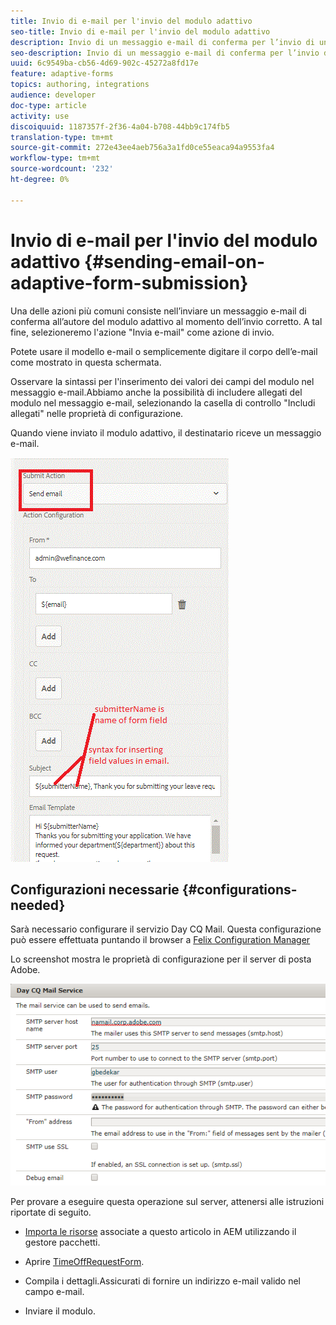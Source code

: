 ```yaml
---
title: Invio di e-mail per l'invio del modulo adattivo
seo-title: Invio di e-mail per l'invio del modulo adattivo
description: Invio di un messaggio e-mail di conferma per l’invio di un modulo adattivo tramite il componente Invia e-mail
seo-description: Invio di un messaggio e-mail di conferma per l’invio di un modulo adattivo tramite il componente Invia e-mail
uuid: 6c9549ba-cb56-4d69-902c-45272a8fd17e
feature: adaptive-forms
topics: authoring, integrations
audience: developer
doc-type: article
activity: use
discoiquuid: 1187357f-2f36-4a04-b708-44bb9c174fb5
translation-type: tm+mt
source-git-commit: 272e43ee4aeb756a3a1fd0ce55eaca94a9553fa4
workflow-type: tm+mt
source-wordcount: '232'
ht-degree: 0%

---
```



# Invio di e-mail per l&#39;invio del modulo adattivo {#sending-email-on-adaptive-form-submission}

Una delle azioni più comuni consiste nell’inviare un messaggio e-mail di conferma all’autore del modulo adattivo al momento dell’invio corretto. A tal fine, selezioneremo l&#39;azione &quot;Invia e-mail&quot; come azione di invio.

Potete usare il modello e-mail o semplicemente digitare il corpo dell’e-mail come mostrato in questa schermata.

Osservare la sintassi per l&#39;inserimento dei valori dei campi del modulo nel messaggio e-mail.Abbiamo anche la possibilità di includere allegati del modulo nel messaggio e-mail, selezionando la casella di controllo &quot;Includi allegati&quot; nelle proprietà di configurazione.

Quando viene inviato il modulo adattivo, il destinatario riceve un messaggio e-mail.

![SendEmail](assets/sendemailaction.gif)

## Configurazioni necessarie {#configurations-needed}

Sarà necessario configurare il servizio Day CQ Mail. Questa configurazione può essere effettuata puntando il browser a [Felix Configuration Manager](http://localhost:4502/system/console/configMgr)

Lo screenshot mostra le proprietà di configurazione per il server di posta Adobe.

![mailservice](assets/mailservice.png)

Per provare a eseguire questa operazione sul server, attenersi alle istruzioni riportate di seguito.

* [Importa le risorse](assets/timeoffrequest.zip) associate a questo articolo in AEM utilizzando il gestore pacchetti.

* Aprire [TimeOffRequestForm](http://localhost:4502/content/dam/formsanddocuments/helpx/timeoffrequestform/jcr:content?wcmmode=disabled).

* Compila i dettagli.Assicurati di fornire un indirizzo e-mail valido nel campo e-mail.

* Inviare il modulo.
